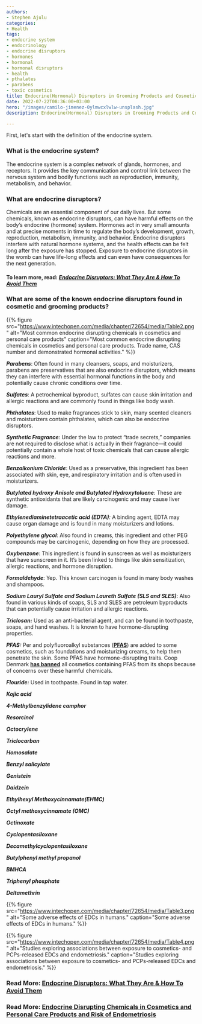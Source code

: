 ```yaml
---
authors:
- Stephen Ajulu
categories:
- Health
tags:
- endocrine system
- endocrinology
- endocrine disruptors
- hormones
- hormonal
- hormonal disruptors
- health
- pthalates
- parabens
- toxic cosmetics
title: Endocrine(Hormonal) Disruptors in Grooming Products and Cosmetics
date: 2022-07-22T08:36:00+03:00
hero: "/images/camilo-jimenez-0ylmwcxlwlw-unsplash.jpg"
description: Endocrine(Hormonal) Disruptors in Grooming Products and Cosmetics

---
```

First, let's start with the definition of the endocrine system.

### What is the endocrine system?

The endocrine system is a complex network of glands, hormones, and receptors. It provides the key communication and control link between the nervous system and bodily functions such as reproduction, immunity, metabolism, and behavior.

### What are endocrine disruptors?

Chemicals are an essential component of our daily lives. But some chemicals, known as endocrine disruptors, can have harmful effects on the body’s endocrine (hormone) system. Hormones act in very small amounts and at precise moments in time to regulate the body’s development, growth, reproduction, metabolism, immunity, and behavior. Endocrine disruptors interfere with natural hormone systems, and the health effects can be felt long after the exposure has stopped. Exposure to endocrine disruptors in the womb can have life-long effects and can even have consequences for the next generation.

#### To learn more, read: [_Endocrine Disruptors: What They Are & How To Avoid Them_](https://stephenajulu.com/blog/endocrine-disruptors-what-they-are-how-to-avoid-them/)

### What are some of the known endocrine disruptors found in cosmetic and grooming products?

{{% figure
src="https://www.intechopen.com/media/chapter/72654/media/Table2.png"
alt="Most common endocrine disrupting chemicals in cosmetics and personal care products"
caption="Most common endocrine disrupting chemicals in cosmetics and personal care products. Trade name, CAS number and demonstrated hormonal activities."
%}}

**_Parabens_**: Often found in many cleansers, soaps, and moisturizers, parabens are preservatives that are also endocrine disruptors, which means they can interfere with essential hormonal functions in the body and potentially cause chronic conditions over time.

**_Sulfates_**: A petrochemical byproduct, sulfates can cause skin irritation and allergic reactions and are commonly found in things like body wash.

**_Phthalates_**: Used to make fragrances stick to skin, many scented cleaners and moisturizers contain phthalates, which can also be endocrine disruptors.

**_Synthetic Fragrance_**: Under the law to protect “trade secrets,” companies are not required to disclose what is actually in their fragrance—it could potentially contain a whole host of toxic chemicals that can cause allergic reactions and more.

**_Benzalkonium Chloride_**: Used as a preservative, this ingredient has been associated with skin, eye, and respiratory irritation and is often used in moisturizers.

**_Butylated hydroxy Anisole and Butylated Hydroxytoluene_**: These are synthetic antioxidants that are likely carcinogenic and may cause liver damage.

**_Ethylenediaminetetraacetic acid (EDTA)_**_:_ A binding agent, EDTA may cause organ damage and is found in many moisturizers and lotions.

**_Polyethylene glycol_**: Also found in creams, this ingredient and other PEG compounds may be carcinogenic, depending on how they are processed.

**_Oxybenzone_**: This ingredient is found in sunscreen as well as moisturizers that have sunscreen in it. It’s been linked to things like skin sensitization, allergic reactions, and hormone disruption.

**_Formaldehyde_**: Yep. This known carcinogen is found in many body washes and shampoos.

**_Sodium Lauryl Sulfate and Sodium Laureth Sulfate (SLS and SLES)_**: Also found in various kinds of soaps, SLS and SLES are petroleum byproducts that can potentially cause irritation and allergic reactions.

**_Triclosan:_** Used as an anti-bacterial agent, and can be found in toothpaste, soaps, and hand washes. It is known to have hormone-disrupting properties.

**_PFAS:_** Per and polyfluoroalkyl substances ([**PFAS**](https://chemtrust.org/list-of-endocrine-disruptors-the-not-so-happy-families-of-toxic-chemicals/#pfas)) are added to some cosmetics, such as foundations and moisturizing creams, to help them penetrate the skin. Some PFAS have hormone-disrupting traits. Coop Denmark [**has banned**](https://www.foodpackagingforum.org/news/coop-denmark-bans-pfas-in-cosmetics) all cosmetics containing PFAS from its shops because of concerns over these harmful chemicals.

**_Flouride:_** Used in toothpaste. Found in tap water.

**_Kojic acid_**

**_4-Methylbenzylidene camphor_**

**_Resorcinol_**

**_Octocrylene_**

**_Triclocarban_**

**_Homosalate_**

**_Benzyl salicylate_**

**_Genistein_**

**_Daidzein_**

**_Ethylhexyl Methoxycinnamate(EHMC)_**

**_Octyl methoxycinnamate (OMC)_**

**_Octinoxate_**

**_Cyclopentasiloxane_**

**_Decamethylcyclopentasiloxane_**

**_Butylphenyl methyl propanol_**

**_BMHCA_**

**_Triphenyl phosphate_**

**_Deltamethrin_**

{{% figure
src="https://www.intechopen.com/media/chapter/72654/media/Table3.png"
alt="Some adverse effects of EDCs in humans."
caption="Some adverse effects of EDCs in humans."
%}}

{{% figure
src="https://www.intechopen.com/media/chapter/72654/media/Table4.png"
alt="Studies exploring associations between exposure to cosmetics- and PCPs-released EDCs and endometriosis."
caption="Studies exploring associations between exposure to cosmetics- and PCPs-released EDCs and endometriosis."
%}}

### Read More: [**Endocrine Disruptors: What They Are & How To Avoid Them**](https://stephenajulu.com/blog/endocrine-disruptors-what-they-are-how-to-avoid-them/)

### Read More: [**Endocrine Disrupting Chemicals in Cosmetics and Personal Care Products and Risk of Endometriosis**](https://www.intechopen.com/chapters/72654)